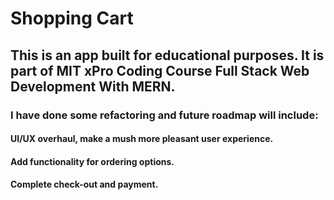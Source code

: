 # Shopping Cart 

## This is an app built for educational purposes. It is part of MIT xPro Coding Course Full Stack Web Development With MERN.

### I have done some refactoring and future roadmap will include:

#### UI/UX overhaul, make a mush more pleasant user experience.
#### Add functionality for ordering options.
#### Complete check-out and payment.

